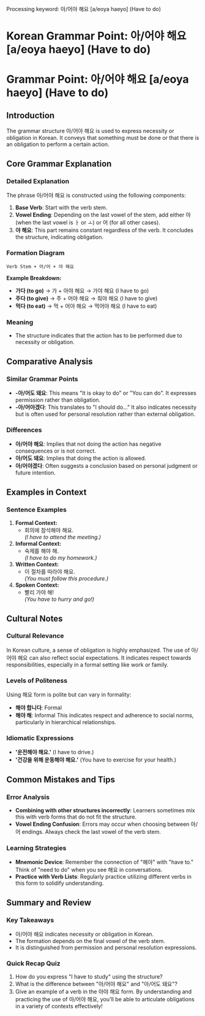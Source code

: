 Processing keyword: 아/어야 해요 [a/eoya haeyo] (Have to do)
# Korean Grammar Point: 아/어야 해요 [a/eoya haeyo] (Have to do)
# Grammar Point: 아/어야 해요 [a/eoya haeyo] (Have to do)
## Introduction
The grammar structure 아/어야 해요 is used to express necessity or obligation in Korean. It conveys that something must be done or that there is an obligation to perform a certain action.
## Core Grammar Explanation
### Detailed Explanation
The phrase 아/어야 해요 is constructed using the following components:
1. **Base Verb**: Start with the verb stem. 
2. **Vowel Ending**: Depending on the last vowel of the stem, add either 아 (when the last vowel is ㅏ or ㅗ) or 어 (for all other cases). 
3. **야 해요**: This part remains constant regardless of the verb. It concludes the structure, indicating obligation.
### Formation Diagram
```
Verb Stem + 아/어 + 야 해요
```
**Example Breakdown:**
- **가다 (to go)** → 가 + 아야 해요 → 가야 해요 (I have to go)
- **주다 (to give)** → 주 + 어야 해요 → 줘야 해요 (I have to give)
- **먹다 (to eat)** → 먹 + 어야 해요 → 먹어야 해요 (I have to eat)
### Meaning
- The structure indicates that the action has to be performed due to necessity or obligation.
## Comparative Analysis
### Similar Grammar Points
- **-아/어도 돼요**: This means "It is okay to do" or "You can do". It expresses permission rather than obligation.
- **-아/어야겠다**: This translates to "I should do..." It also indicates necessity but is often used for personal resolution rather than external obligation.
### Differences
- **아/어야 해요**: Implies that not doing the action has negative consequences or is not correct.
- **아/어도 돼요**: Implies that doing the action is allowed.
- **아/어야겠다**: Often suggests a conclusion based on personal judgment or future intention.
## Examples in Context
### Sentence Examples
1. **Formal Context:**
   - 회의에 참석해야 해요.  
   *(I have to attend the meeting.)*
2. **Informal Context:**
   - 숙제를 해야 해.  
   *(I have to do my homework.)*
3. **Written Context:**
   - 이 절차를 따라야 해요.  
   *(You must follow this procedure.)*
4. **Spoken Context:**
   - 빨리 가야 해!  
   *(You have to hurry and go!)*
  
## Cultural Notes
### Cultural Relevance
In Korean culture, a sense of obligation is highly emphasized. The use of 아/어야 해요 can also reflect social expectations. It indicates respect towards responsibilities, especially in a formal setting like work or family.
### Levels of Politeness
Using 해요 form is polite but can vary in formality:
- **해야 합니다**: Formal
- **해야 해**: Informal
This indicates respect and adherence to social norms, particularly in hierarchical relationships.
### Idiomatic Expressions
- **'운전해야 해요.'** (I have to drive.)
- **'건강을 위해 운동해야 해요.'** (You have to exercise for your health.)
## Common Mistakes and Tips
### Error Analysis
- **Combining with other structures incorrectly**: Learners sometimes mix this with verb forms that do not fit the structure.
- **Vowel Ending Confusion**: Errors may occur when choosing between 아/어 endings. Always check the last vowel of the verb stem.
### Learning Strategies
- **Mnemonic Device**: Remember the connection of "해야" with "have to." Think of "need to do" when you see 해요 in conversations.
- **Practice with Verb Lists**: Regularly practice utilizing different verbs in this form to solidify understanding.
## Summary and Review
### Key Takeaways
- 아/어야 해요 indicates necessity or obligation in Korean.
- The formation depends on the final vowel of the verb stem.
- It is distinguished from permission and personal resolution expressions.
### Quick Recap Quiz
1. How do you express "I have to study" using the structure?
2. What is the difference between "아/어야 해요" and "아/어도 돼요"?
3. Give an example of a verb in the 아야 해요 form. 
By understanding and practicing the use of 아/어야 해요, you'll be able to articulate obligations in a variety of contexts effectively!
